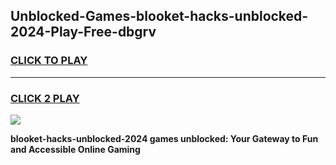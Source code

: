 
## Unblocked-Games-blooket-hacks-unblocked-2024-Play-Free-dbgrv
<h3>
<a href="https://premium76.site?title=blooket-hacks-unblocked-2024&ref=21A">CLICK TO PLAY</a></h3>
<hr>

<h3>
<a href="https://premium76.site?title=blooket-hacks-unblocked-2024&ref=21A">CLICK 2 PLAY</a>
  
</h3>

<a href="https://premium76.site?title=blooket-hacks-unblocked-2024&ref=21A"><img src="https://clearcache.store/games.png"></a>


**blooket-hacks-unblocked-2024 games unblocked: Your Gateway to Fun and Accessible Online Gaming**

